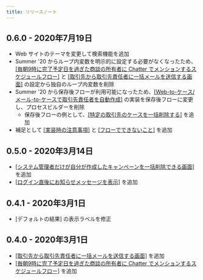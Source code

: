 ```yaml
---
title: リリースノート
---
```

## 0.6.0 - 2020年7月19日
* Web サイトのテーマを変更して検索機能を追加
* Summer '20 からループ内変数を明示的に設定する必要がなくなったため、[[毎朝9時に完了予定日を過ぎた商談の所有者に Chatter でメンションするスケジュールフロー]](../scheduled-opportunity-chatter-reminder/) と [[取引先から取引先責任者に一括メールを送信する画面]](../mass-email-to-contacts-screen/) の設定から独自のループ内変数を削除
* Summer '20 から保存後フローが利用可能になったため、[[Web-to-ケース/メール-to-ケースで取引先責任者を自動作成]](../create-contact-update-case-from-web-or-email) の実装を保存後フローに変更し、プロセスビルダーを削除
    * 保存後フローの例として、[[特定の取引先のケースを一括削除する]](../delete-cases-on-account) を追加
* 補足として [[実装時の注意事項]](../design-guideline) と [[フローでできないこと]](../unsupported-features) を追加

## 0.5.0 - 2020年3月14日
* [[システム管理者だけが自分が作成したキャンペーンを一括削除できる画面]](../mass-campaign-delete-by-admin-screen) を追加
* [[ログイン直後にお知らせメッセージを表示]](../basic-login-flow) を追加

## 0.4.1 - 2020年3月1日
* [デフォルトの結果] の表示ラベルを修正

## 0.4.0 - 2020年3月1日
* [[取引先から取引先責任者に一括メールを送信する画面]](../mass-email-to-contacts-screen/) を追加
* [[毎朝9時に完了予定日を過ぎた商談の所有者に Chatter でメンションするスケジュールフロー]](../scheduled-opportunity-chatter-reminder/) を追加